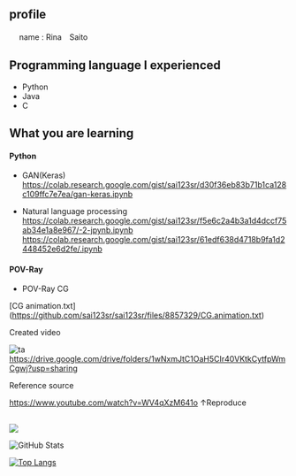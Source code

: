 ## profile

　 name : Rina　Saito

## Programming language I experienced
   - Python
   - Java
   - C

## What you are learning
#### Python
<!-- 大学で学んでいるもの、まだ成果物を入れれていない -->
- GAN(Keras)
https://colab.research.google.com/gist/sai123sr/d30f36eb83b71b1ca128c109ffc7e7ea/gan-keras.ipynb

- Natural language processing
https://colab.research.google.com/gist/sai123sr/f5e6c2a4b3a1d4dccf75ab34e1a8e967/-2-jpynb.ipynb
https://colab.research.google.com/gist/sai123sr/61edf638d4718b9fa1d2448452e6d2fe/.ipynb


#### POV-Ray
- POV-Ray CG
<!--- POV-Rayで作成した画像を動画化する
 　　　https://www.youtube.com/watch?v=WV4qXzM641o　の動画の作成--->
[CG animation.txt]
(https://github.com/sai123sr/sai123sr/files/8857329/CG.animation.txt)

Created video

![ta](https://user-images.githubusercontent.com/106720533/172506702-0dac6e45-c51f-4407-a35d-25771c45f35e.png)
https://drive.google.com/drive/folders/1wNxmJtC1OaH5CIr40VKtkCytfpWmCgwj?usp=sharing

Reference source

https://www.youtube.com/watch?v=WV4qXzM641o
↑Reproduce

##
<!-- コントリビューション数のグラフ　[1]-->
![](https://github-profile-summary-cards.vercel.app/api/cards/profile-details?username=sai123sr&theme=vue)

<!-- リポジトリステータス   commit数やPR数　[1]-->
![GitHub Stats](https://github-readme-stats.vercel.app/api?username=sai123sr&show_icons=true)

<!-- [2]
[![hogehoge's github stats](https://github-readme-stats.vercel.app/api?username=sai123sr&hide=contribs&count_private=true&show_icons=true&theme=tokyonight)](https://github.com/sai123sr/)
-->

<!-- ソースコード統計 言語の割合　[1]-->
[![Top Langs](https://github-readme-stats.vercel.app/api/top-langs/?username=sai123sr&layout=compact&langs_count=6)](https://github.com/anuraghazra/github-readme-stats)

<!-- [2]
[![Top used Langs](https://github-readme-stats.vercel.app/api/top-langs/?username=sai123sr&layout=compact&theme=tokyonight)](https://github.com/sai123sr/)
-->

<!--- 参考サイト
https://blog.cntlog.net/archives/4376　[1]
https://blog.ue-y.me/github_profile_design/　[2]
--->


<!---
sai123sr/sai123sr is a ✨ special ✨ repository because its `README.md` (this file) appears on your GitHub profile.
You can click the Preview link to take a look at your changes.
--->
